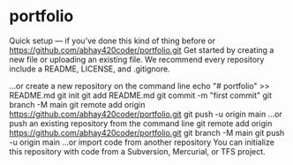 
# portfolio

Quick setup — if you’ve done this kind of thing before
or	
https://github.com/abhay420coder/portfolio.git
Get started by creating a new file or uploading an existing file. We recommend every repository include a README, LICENSE, and .gitignore.

…or create a new repository on the command line
echo "# portfolio" >> README.md
git init
git add README.md
git commit -m "first commit"
git branch -M main
git remote add origin https://github.com/abhay420coder/portfolio.git
git push -u origin main
…or push an existing repository from the command line
git remote add origin https://github.com/abhay420coder/portfolio.git
git branch -M main
git push -u origin main
…or import code from another repository
You can initialize this repository with code from a Subversion, Mercurial, or TFS project.
